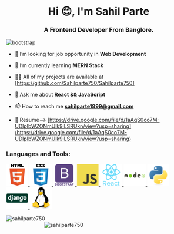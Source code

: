 <h1 align="center">Hi 😊, I'm Sahil Parte</h1>
<h3 align="center">A Frontend Developer From Banglore.</h3>

<img src="https://i.ibb.co/SdW2grd/0001-1-2.jpg" alt="bootstrap" width="1000" height="490"/>

- 🤝 I’m looking for job opportunity in **Web Development**

- 🌱 I’m currently learning **MERN Stack**

- 👨‍💻 All of my projects are available at [https://github.com/Sahilparte750/Sahilparte750]

- 💬 Ask me about **React && JavaScript**

- 📫 How to reach me **sahilparte1999@gmail.com**

- 📄 Resume--> [https://drive.google.com/file/d/1aAqS0co7M-UDlpIbWZONmUlk9iLSRUkn/view?usp=sharing](https://drive.google.com/file/d/1aAqS0co7M-UDlpIbWZONmUlk9iLSRUkn/view?usp=sharing)


<h3 align="left">Languages and Tools:</h3>
<p align="left"> <a href="https://www.w3.org/html/" target="_blank"> <img src="https://raw.githubusercontent.com/devicons/devicon/master/icons/html5/html5-original-wordmark.svg" alt="html5" width="60" height="60"/> </a>   <a href="https://www.w3schools.com/css/" target="_blank"> <img src="https://raw.githubusercontent.com/devicons/devicon/master/icons/css3/css3-original-wordmark.svg" alt="css3" width="60" height="60"/> </a>    <a href="https://getbootstrap.com" target="_blank"> <img src="https://raw.githubusercontent.com/devicons/devicon/master/icons/bootstrap/bootstrap-plain-wordmark.svg" alt="bootstrap" width="60" height="60"/> </a>    <a href="https://developer.mozilla.org/en-US/docs/Web/JavaScript" target="_blank"> <img src="https://raw.githubusercontent.com/devicons/devicon/master/icons/javascript/javascript-original.svg" alt="javascript" width="60" height="60"/> </a>    <a href="https://reactjs.org/" target="_blank"> <img src="https://raw.githubusercontent.com/devicons/devicon/master/icons/react/react-original-wordmark.svg" alt="react" width="60" height="60"/> </a>    <a href="https://nodejs.org" target="_blank"> <img src="https://raw.githubusercontent.com/devicons/devicon/master/icons/nodejs/nodejs-original-wordmark.svg" alt="nodejs" width="60" height="60"/> </a>    <a href="https://www.python.org" target="_blank"> <img src="https://raw.githubusercontent.com/devicons/devicon/master/icons/python/python-original.svg" alt="python" width="60" height="60"/> </a>    <a href="https://www.djangoproject.com/" target="_blank"> <img src="https://raw.githubusercontent.com/devicons/devicon/master/icons/django/django-original.svg" alt="django" width="60" height="60"/> </a>    <a href="https://www.linux.org/" target="_blank"> <img src="https://raw.githubusercontent.com/devicons/devicon/master/icons/linux/linux-original.svg" alt="linux" width="60" height="60"/> </a>


 </p>
 
 

<p><img align="left" width="400" src="https://github-readme-stats.vercel.app/api/top-langs?username=sahilparte750&show_icons=true&locale=en&layout=compact" alt="sahilparte750" /></p>

<p>&nbsp;<img align="right" width="400" src="https://github-readme-stats.vercel.app/api?username=sahilparte750&show_icons=true&locale=en" alt="sahilparte750" /></p>
